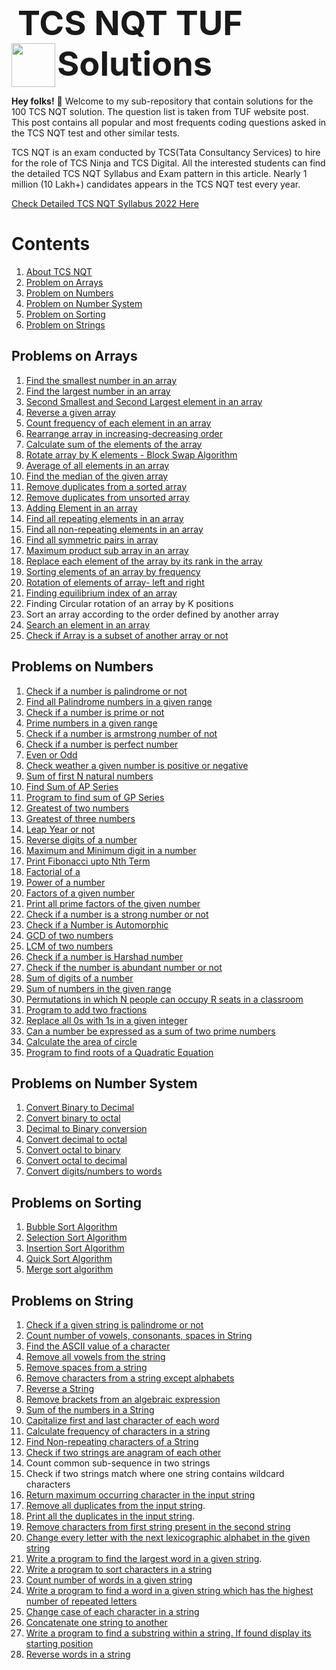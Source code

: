 # <span style="font-size: 54px; padding-left:10px">TCS NQT TUF Solutions</span> <img src="https://seeklogo.com/images/T/tcs-nqt-logo-CA7BAEBB91-seeklogo.com.png" align="left" height="70px"/>

**Hey folks!** 👋 Welcome to my sub-repository that contain solutions for the 100 TCS NQT solution. The question list is taken from TUF website post. This post contains all popular and most frequents coding questions asked in the TCS NQT test and other similar tests.

TCS NQT is an exam conducted by TCS(Tata Consultancy Services) to hire for the role of TCS Ninja and TCS Digital. All the interested students can find the detailed TCS NQT Syllabus and Exam pattern in this article. Nearly 1 million (10 Lakh+) candidates appears in the TCS NQT test every year.
<p class="has-text-align-center"><a href="https://takeuforward.org/interviews/tcs-nqt-syllabus-and-exam-pattern-updated-dec-2021/" target="_blank" rel="noreferrer noopener" title="https://takeuforward.org/interviews/tcs-nqt-syllabus-and-exam-pattern-updated-dec-2021/">Check Detailed TCS NQT Syllabus 2022 Here</a></p>

# Contents
1. <a href="#point_1">About TCS NQT</a>
2. <a href="#point_2">Problem on Arrays</a>
3. <a href="#point_3">Problem on Numbers</a>
4. <a href="#point_4">Problem on Number System</a>
5. <a href="#point_5">Problem on Sorting</a>
6. <a href="#point_6">Problem on Strings</a>


<h2 class="has-text-align-left" id="point_2">Problems on Arrays</h2>
<ol>
    <li><a href="https://takeuforward.org/data-structure/find-the-smallest-element-in-an-array/" target="_blank" rel="noreferrer noopener">Find the smallest number in an array</a></li>
    <li><a href="https://takeuforward.org/data-structure/find-the-largest-element-in-an-array/" target="_blank" rel="noreferrer noopener">Find the largest number in an array</a></li>
    <li><a href="https://takeuforward.org/data-structure/find-second-smallest-and-second-largest-element-in-an-array/" target="_blank" rel="noreferrer noopener">Second Smallest and Second Largest element in an array</a> </li>
    <li><a href="https://takeuforward.org/data-structure/reverse-a-given-array/" target="_blank" rel="noreferrer noopener">Reverse a given array</a></li>
    <li><a href="https://takeuforward.org/data-structure/count-frequency-of-each-element-in-the-array/" target="_blank" rel="noreferrer noopener">Count frequency of each element in an array</a></li>
    <li><a href="https://takeuforward.org/data-structure/rearrange-array-in-increasing-decreasing-order/" target="_blank" rel="noreferrer noopener">Rearrange array in increasing-decreasing order</a></li>
    <li><a href="https://takeuforward.org/arrays/calculate-sum-of-the-elements-of-the-array/" target="_blank" rel="noreferrer noopener">Calculate sum of the elements of the array</a></li>
    <li><a href="https://takeuforward.org/data-structure/rotate-array-by-k-elements-block-swap-algorithm/" target="_blank" rel="noreferrer noopener">Rotate array by K elements - Block Swap Algorithm</a></li>
    <li><a href="https://takeuforward.org/data-structure/average-of-all-the-elements-in-the-array/" target="_blank" rel="noreferrer noopener">Average of all elements in an array</a></li>
    <li><a href="https://takeuforward.org/data-structure/find-median-of-the-given-array/" target="_blank" rel="noreferrer noopener">Find the median of the given array</a></li>
    <li><a href="https://takeuforward.org/data-structure/remove-duplicates-in-place-from-sorted-array/" target="_blank" rel="noreferrer noopener">Remove duplicates from a sorted array</a></li>
    <li><a href="https://takeuforward.org/data-structure/remove-duplicates-from-an-unsorted-array/" target="_blank" rel="noreferrer noopener" title="Remove duplicates from unsorted array">Remove duplicates from unsorted array</a></li>
    <li><a href="https://takeuforward.org/data-structure/adding-element-in-an-array/" target="_blank" rel="noreferrer noopener">Adding Element in an array</a></li>
    <li><a href="https://takeuforward.org/data-structure/find-all-repeating-elements-in-an-array/" target="_blank" rel="noreferrer noopener">Find all repeating elements in an array</a></li>
    <li><a href="https://takeuforward.org/data-structure/find-all-the-non-repeating-elements-in-an-array/" target="_blank" rel="noreferrer noopener">Find all non-repeating elements in an array</a></li>
    <li><a href="https://takeuforward.org/data-structure/find-all-symmetric-pairs-in-the-array-of-pairs/" target="_blank" rel="noreferrer noopener" title="Find all symmetric pairs in array">Find all symmetric pairs in array</a></li>
    <li><a href="https://takeuforward.org/data-structure/maximum-product-subarray-in-an-array/" target="_blank" rel="noreferrer noopener">Maximum product sub array in an array</a></li>
    <li><a href="https://takeuforward.org/data-structure/replace-elements-by-its-rank-in-the-array/" target="_blank" rel="noreferrer noopener" title="Replace each element of the array by its rank in the array">Replace each element of the array by its rank in the array</a></li>
    <li><a href="https://takeuforward.org/data-structure/sort-elements-of-an-array-by-frequency/" target="_blank" rel="noreferrer noopener" title="Sorting elements of an array by frequency">Sorting elements of an array by frequency</a></li>
    <li><a href="https://takeuforward.org/data-structure/rotate-array-by-k-elements/" title="Rotation of elements of array- left and right">Rotation of elements of array- left and right</a></li>
    <li><a href="https://takeuforward.org/data-structure/finding-equilibrium-index-in-an-array/" target="_blank" rel="noreferrer noopener" title="Finding  index of an array">Finding equilibrium index of an array</a></li>
    <li>Finding Circular rotation of an array by K positions</li>
    <li>Sort an array according to the order defined by another array</li>
    <li><a href="https://takeuforward.org/data-structure/search-an-element-in-an-array-program-cpp-java/" target="_blank" rel="noreferrer noopener">Search an element in an array</a></li>
    <li><a href="https://takeuforward.org/data-structure/check-if-array-is-subset-of-another-array/" target="_blank" rel="noreferrer noopener" title="Check if Array is a subset of another array or not">Check if Array is a subset of another array or not</a></li>
</ol>

<h2 class="has-text-align-left" id="point_3">Problems on Numbers</h2>
<ol>
    <li><a href="https://takeuforward.org/data-structure/check-if-a-number-is-palindrome-or-not/" target="_blank" rel="noreferrer noopener">Check if a number is palindrome or not</a></li>
    <li><a href="https://takeuforward.org/data-structure/find-all-palindrome-numbers-in-a-given-range/" target="_blank" rel="noreferrer noopener">Find all Palindrome numbers in a given range</a></li>
    <li><a href="https://takeuforward.org/data-structure/check-if-a-number-is-prime-or-not/" target="_blank" rel="noreferrer noopener">Check if a number is prime or not</a></li>
    <li><a href="https://takeuforward.org/data-structure/prime-numbers-in-a-given-range/" target="_blank" rel="noreferrer noopener">Prime numbers in a given range</a></li>
    <li><a href="https://takeuforward.org/maths/check-if-a-number-is-armstrong-number-or-not/" target="_blank" rel="noreferrer noopener">Check if a number is armstrong number of not</a></li>
    <li><a href="https://takeuforward.org/data-structure/check-whether-a-number-is-perfect-number-or-not/" target="_blank" rel="noreferrer noopener">Check if a number is perfect number</a></li>
    <li><a href="https://takeuforward.org/arrays/check-whether-a-given-number-is-even-or-odd/" target="_blank" rel="noreferrer noopener">Even or Odd</a></li>
    <li><a href="https://takeuforward.org/data-structure/check-whether-a-number-is-positive-or-negative/" target="_blank" rel="noreferrer noopener">Check weather a given number is positive or negative</a></li>
    <li><a href="https://takeuforward.org/data-structure/sum-of-first-n-natural-numbers/" target="_blank" rel="noreferrer noopener">Sum of first N natural numbers</a></li>
    <li><a href="https://takeuforward.org/data-structure/find-sum-of-ap-series/" target="_blank" rel="noreferrer noopener">Find Sum of AP Series</a></li>
    <li><a href="https://takeuforward.org/data-structure/program-to-find-sum-of-gp-series/" target="_blank" rel="noreferrer noopener">Program to find sum of GP Series</a></li>
    <li><a href="https://takeuforward.org/maths/greatest-of-two-numbers/" target="_blank" rel="noreferrer noopener">Greatest of two numbers</a></li>
    <li><a href="https://takeuforward.org/arrays/greatest-of-three-numbers/" target="_blank" rel="noreferrer noopener">Greatest of three numbers</a></li>
    <li><a href="https://takeuforward.org/data-structure/check-if-given-year-is-a-leap-year-or-not/" target="_blank" rel="noreferrer noopener" title="https://takeuforward.org/data-structure/check-if-given-year-is-a-leap-year-or-not/">Leap Year or not</a></li>
    <li><a href="https://takeuforward.org/data-structure/reverse-digits-of-a-number/" target="_blank" rel="noreferrer noopener">Reverse digits of a number</a></li>
    <li><a href="https://takeuforward.org/data-structure/maximum-and-minimum-digit-in-a-number/" target="_blank" rel="noreferrer noopener">Maximum and Minimum digit in a number</a></li>
    <li><a href="https://takeuforward.org/arrays/print-fibonacci-series-up-to-nth-term/" target="_blank" rel="noreferrer noopener">Print Fibonacci upto Nth Term</a></li>
    <li><a href="https://takeuforward.org/data-structure/factorial-of-a-number-iterative-and-recursive/" target="_blank" rel="noreferrer noopener">Factorial of a  </a></li>
    <li><a href="https://takeuforward.org/data-structure/calculate-the-power-of-a-number-binary-exponentiation/" target="_blank" rel="noreferrer noopener" title="https://takeuforward.org/data-structure/calculate-the-power-of-a-number-binary-exponentiation/">Power of a number</a></li>
    <li><a href="https://takeuforward.org/combinatorics/factors-of-a-given-number/" target="_blank" rel="noreferrer noopener">Factors of a given number</a></li>
    <li><a href="https://takeuforward.org/data-structure/print-all-prime-factors-of-the-given-number/" target="_blank" rel="noreferrer noopener">Print all prime factors of the given number</a></li>
    <li><a href="https://takeuforward.org/data-structure/check-if-a-number-is-a-strong-number-or-not/" target="_blank" rel="noreferrer noopener">Check if a number is a strong number or not</a></li>
    <li><a href="https://takeuforward.org/data-structure/check-if-a-number-is-automorphic-number/" target="_blank" rel="noreferrer noopener">Check if a Number is Automorphic</a></li>
    <li><a href="https://takeuforward.org/data-structure/find-gcd-of-two-numbers/" target="_blank" rel="noreferrer noopener">GCD of two numbers</a></li>
    <li><a href="https://takeuforward.org/data-structure/find-lcm-of-two-numbers/" target="_blank" rel="noreferrer noopener">LCM of two numbers</a></li>
    <li><a href="https://takeuforward.org/data-structure/check-if-the-given-number-is-harshador-niven-number/" target="_blank" rel="noreferrer noopener">Check if a number is Harshad number</a></li>
    <li><a href="https://takeuforward.org/data-structure/check-if-the-number-is-an-abundant-number-or-not/" target="_blank" rel="noreferrer noopener">Check if the number is abundant number or not</a></li>
    <li><a href="https://takeuforward.org/data-structure/sum-of-digits-of-a-number/" target="_blank" rel="noreferrer noopener">Sum of digits of a number</a></li>
    <li><a href="https://takeuforward.org/data-structure/find-the-sum-of-numbers-in-the-given-range/" target="_blank" rel="noreferrer noopener">Sum of numbers in the given range</a></li>
    <li><a href="https://takeuforward.org/data-structure/permutations-in-which-n-people-can-occupy-r-seats/" target="_blank" rel="noreferrer noopener">Permutations in which N people can occupy R seats in a classroom</a></li>
    <li><a href="https://takeuforward.org/data-structure/program-to-add-two-fractions/" target="_blank" rel="noreferrer noopener">Program to add two fractions</a></li>
    <li><a href="https://takeuforward.org/data-structure/replace-all-the-0s-with-1-in-a-given-integer/" target="_blank" rel="noreferrer noopener">Replace all 0s with 1s in a given integer</a></li>
    <li><a href="https://takeuforward.org/data-structure/express-given-number-as-sum-of-two-prime-numbers/" target="_blank" rel="noreferrer noopener" title="Can a number be expressed as a sum of two prime numbers">Can a number be expressed as a sum of two prime numbers</a></li>
    <li><a href="https://takeuforward.org/data-structure/calculate-the-area-of-the-circle/" target="_blank" rel="noreferrer noopener">Calculate the area of circle</a></li>
    <li><a href="https://takeuforward.org/data-structure/program-to-find-roots-of-a-quadratic-equation/" target="_blank" rel="noreferrer noopener">Program to find roots of a Quadratic Equation</a></li>
</ol>

<h2 class="has-text-align-left" id="point_4">Problems on Number System</h2>

<ol>
    <li><a href="https://takeuforward.org/data-structure/convert-binary-to-decimal/" target="_blank" rel="noreferrer noopener">Convert Binary to Decimal</a></li>
    <li><a href="https://takeuforward.org/data-structure/convert-binary-to-octal/" target="_blank" rel="noreferrer noopener">Convert binary to octal</a></li>
    <li><a href="https://takeuforward.org/maths/convert-decimal-to-binary-number/" title="Decimal to Binary conversion">Decimal to Binary conversion</a></li>
    <li><a href="https://takeuforward.org/uncategorized/convert-decimal-to-octal/" target="_blank" rel="noreferrer noopener">Convert decimal to octal</a></li>
    <li><a href="https://takeuforward.org/data-structure/convert-octal-to-binary/" target="_blank" rel="noreferrer noopener">Convert octal to binary</a></li>
    <li><a href="https://takeuforward.org/data-structure/convert-octal-to-decimal/" target="_blank" rel="noreferrer noopener">Convert octal to decimal</a></li>
    <li><a href="https://takeuforward.org/data-structure/convert-digits-numbers-to-words/" target="_blank" rel="noreferrer noopener">Convert digits/numbers to words</a></li>
</ol>

<h2 class="has-text-align-left" id="point_5">Problems on Sorting</h2>

<ol>
    <li><a href="https://takeuforward.org/data-structure/bubble-sort-algorithm/" target="_blank" rel="noreferrer noopener">Bubble Sort Algorithm</a></li>
    <li><a href="https://takeuforward.org/sorting/selection-sort-algorithm/" target="_blank" rel="noreferrer noopener">Selection Sort Algorithm</a></li>
    <li><a href="https://takeuforward.org/data-structure/insertion-sort-algorithm/" target="_blank" rel="noreferrer noopener">Insertion Sort Algorithm</a></li>
    <li><a href="https://takeuforward.org/data-structure/quick-sort-algorithm/" target="_blank" rel="noreferrer noopener">Quick Sort Algorithm</a></li>
    <li><a href="https://takeuforward.org/data-structure/merge-sort-algorithm/" target="_blank" rel="noreferrer noopener">Merge sort algorithm</a></li>
</ol>

<h2 class="has-text-align-left" id="point_6">Problems on String</h2>

<ol>
    <li><a href="https://takeuforward.org/data-structure/check-if-the-given-string-is-palindrome-or-not/" target="_blank" rel="noreferrer noopener">Check if a given string is palindrome or not</a></li>
    <li><a href="https://takeuforward.org/data-structure/count-number-of-vowels-consonants-spaces-in-string/" target="_blank" rel="noreferrer noopener">Count number of vowels, consonants, spaces in String</a></li>
    <li><a href="https://takeuforward.org/data-structure/find-the-ascii-value-of-a-character/" target="_blank" rel="noreferrer noopener">Find the ASCII value of a character</a></li>
    <li><a href="https://takeuforward.org/data-structure/remove-all-vowels-from-the-string/" target="_blank" rel="noreferrer noopener">Remove all vowels from the string</a></li>
    <li><a href="https://takeuforward.org/data-structure/remove-spaces-from-a-string/" target="_blank" rel="noreferrer noopener">Remove spaces from a string</a></li>
    <li><a href="https://takeuforward.org/data-structure/remove-characters-from-a-string-except-alphabets/"  target="_blank" rel="noreferrer noopener">Remove characters from a string except alphabets</a></li>
    <li><a href="https://takeuforward.org/data-structure/reverse-a-string/" target="_blank" rel="noreferrer noopener">Reverse a String</a></li>
    <li><a href="https://takeuforward.org/data-structure/remove-brackets-from-an-algebraic-expression/" target="_blank" rel="noreferrer noopener" title="Remove brackets from an algebraic expression">Remove brackets from an algebraic expression</a></li>
    <li><a href="https://takeuforward.org/data-structure/sum-of-the-numbers-in-a-string/" target="_blank" rel="noreferrer noopener">Sum of the numbers in a String</a></li>
    <li><a href="https://takeuforward.org/string/capitalize-first-and-last-character-of-each-word-of-a-string/" target="_blank" rel="noreferrer noopener">Capitalize first and last character of each word</a></li>
    <li><a href="https://takeuforward.org/data-structure/calculate-frequency-of-characters-in-a-string/" target="_blank" rel="noreferrer noopener">Calculate frequency of characters in a string</a></li>
    <li><a href="https://takeuforward.org/data-structure/find-non-repeating-characters-of-a-string/" target="_blank" rel="noreferrer noopener">Find Non-repeating characters of a String</a></li>
    <li><a href="https://takeuforward.org/data-structure/check-if-two-strings-are-anagrams-of-each-other/" target="_blank" rel="noreferrer noopener">Check if two strings are anagram of each other</a></li>
    <li>Count common sub-sequence in two strings</li>
    <li>Check if two strings match where one string contains wildcard characters</li>
    <li><a href="https://takeuforward.org/data-structure/maximum-occurring-character-in-a-string/" target="_blank"rel="noreferrer noopener" title="Return maximum occurring character in the input string">Return maximum occurring character in the input string</a></li>
    <li><a href="https://takeuforward.org/data-structure/remove-all-duplicates-from-a-string/" target="_blank" rel="noreferrer noopener" title="Remove all duplicates from the input string">Remove all duplicates from the input string</a>.</li>
    <li><a href="https://takeuforward.org/data-structure/print-all-the-duplicates-in-the-string/" target="_blank" rel="noreferrer noopener" title="Print all the duplicates in the input string">Print all the duplicates in the input string</a>.</li>
    <li><a href="https://takeuforward.org/data-structure/remove-characters-from-first-string-present-in-the-second-string/" target="_blank" rel="noreferrer noopener">Remove characters from first string present in the second string</a></li>
    <li><a href="https://takeuforward.org/data-structure/change-every-letter-with-next-lexicographic-alphabet/" target="_blank" rel="noreferrer noopener">Change every letter with the next lexicographic alphabet in the given string</a></li>
    <li><a href="https://takeuforward.org/data-structure/find-the-largest-word-in-a-string/" target="_blank" rel="noreferrer noopener" title="Write a program to find the largest word in a given string">Write a program to find the largest word in a given string</a>.</li>
    <li><a href="https://takeuforward.org/data-structure/write-a-program-to-sort-characters-in-a-string/" target="_blank" rel="noreferrer noopener">Write a program to sort characters in a string</a></li>
    <li><a href="https://takeuforward.org/data-structure/count-the-number-of-words-in-a-given-string/" target="_blank" rel="noreferrer noopener">Count number of words in a given string</a></li>
    <li><a href="https://takeuforward.org/data-structure/find-word-with-highest-number-of-repeated-letters-in-string/" target="_blank" rel="noreferrer noopener" title="Write a program to find a word in a given string which has the highest number of repeated letters">Write a program to find a word in a given string which has the highest number of repeated letters</a></li>
    <li><a href="https://takeuforward.org/data-structure/change-case-of-each-character-in-a-string/" target="_blank" rel="noreferrer noopener">Change case of each character in a string</a></li>
    <li><a href="https://takeuforward.org/data-structure/concatenate-one-string-to-another/" target="_blank" rel="noreferrer noopener">Concatenate one string to another</a></li>
    <li><a href="https://takeuforward.org/data-structure/find-the-position-of-a-substring-within-a-string/" target="_blank" rel="noreferrer noopener" title="Write a program to find a substring within a string. If found display its starting position">Write a program to find a substring within a string. If found display its starting position</a></li>
    <li><a href="https://takeuforward.org/data-structure/reverse-words-in-a-string/" target="_blank" rel="noreferrer noopener">Reverse words in a string</a></li>
</ol>